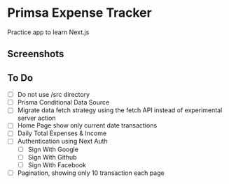 # Primsa Expense Tracker

Practice app to learn Next.js

## Screenshots

## To Do

- [ ] Do not use /src directory
- [ ] Prisma Conditional Data Source
- [ ] Migrate data fetch strategy using the fetch API instead of experimental server action
- [ ] Home Page show only current date transactions
- [ ] Daily Total Expenses & Income
- [ ] Authentication using Next Auth
    - [ ] Sign With Google
    - [ ] Sign With Github
    - [ ] Sign With Facebook
- [ ] Pagination, showing only 10 transaction each page